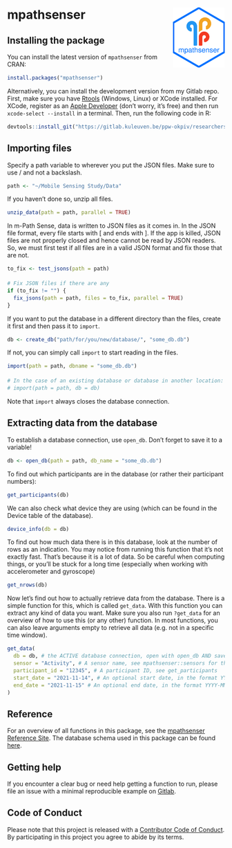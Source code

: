 
<!-- README.md is generated from README.Rmd. Please edit that file -->

# mpathsenser <a href='https://ppw-okpiv.pages.gitlab.kuleuven.be/researchers/u0134047/mpathsenser/index.html'><img src='man/figures/logo.png' align="right" height="139" /></a>

## Installing the package

You can install the latest version of `mpathsenser` from CRAN:

``` r
install.packages("mpathsenser")
```

Alternatively, you can install the development version from my Gitlab
repo. First, make sure you have
[Rtools](https://cran.r-project.org/bin/windows/Rtools/) (Windows,
Linux) or XCode installed. For XCode, register as an [Apple
Developer](https://developer.apple.com/) (don’t worry, it’s free) and
then run `xcode-select --install` in a terminal. Then, run the following
code in R:

``` r
devtools::install_git("https://gitlab.kuleuven.be/ppw-okpiv/researchers/u0134047/mpathsenser")
```

## Importing files

Specify a path variable to wherever you put the JSON files. Make sure to
use / and not a backslash.

``` r
path <- "~/Mobile Sensing Study/Data"
```

If you haven’t done so, unzip all files.

``` r
unzip_data(path = path, parallel = TRUE)
```

In m-Path Sense, data is written to JSON files as it comes in. In the
JSON file format, every file starts with \[ and ends with \]. If the app
is killed, JSON files are not properly closed and hence cannot be read
by JSON readers. So, we must first test if all files are in a valid JSON
format and fix those that are not.

``` r
to_fix <- test_jsons(path = path)

# Fix JSON files if there are any
if (to_fix != "") {
  fix_jsons(path = path, files = to_fix, parallel = TRUE)
}
```

If you want to put the database in a different directory than the files,
create it first and then pass it to `import`.

``` r
db <- create_db("path/for/you/new/database/", "some_db.db")
```

If not, you can simply call `import` to start reading in the files.

``` r
import(path = path, dbname = "some_db.db")

# In the case of an existing database or database in another location:
# import(path = path, db = db)
```

Note that `import` always closes the database connection.

## Extracting data from the database

To establish a database connection, use `open_db`. Don’t forget to save
it to a variable!

``` r
db <- open_db(path = path, db_name = "some_db.db")
```

To find out which participants are in the database (or rather their
participant numbers):

``` r
get_participants(db)
```

We can also check what device they are using (which can be found in the
Device table of the database).

``` r
device_info(db = db)
```

To find out how much data there is in this database, look at the number
of rows as an indication. You may notice from running this function that
it’s not exactly fast. That’s because it is a lot of data. So be careful
when computing things, or you’ll be stuck for a long time (especially
when working with accelerometer and gyroscope)

``` r
get_nrows(db)
```

Now let’s find out how to actually retrieve data from the database.
There is a simple function for this, which is called `get_data`. With
this function you can extract any kind of data you want. Make sure you
also run `?get_data` for an overview of how to use this (or any other)
function. In most functions, you can also leave arguments empty to
retrieve all data (e.g. not in a specific time window).

``` r
get_data(
  db = db, # the ACTIVE database connection, open with open_db AND save to a variable
  sensor = "Activity", # A sensor name, see mpathsenser::sensors for the full list
  participant_id = "12345", # A participant ID, see get_participants
  start_date = "2021-11-14", # An optional start date, in the format YYYY-MM-DD
  end_date = "2021-11-15" # An optional end date, in the format YYYY-MM-DD
)
```

## Reference

For an overview of all functions in this package, see the [mpathsenser
Reference
Site](https://ppw-okpiv.pages.gitlab.kuleuven.be/researchers/u0134047/mpathsenser/reference/index.html).
The database schema used in this package can be found
[here](https://gitlab.kuleuven.be/ppw-okpiv/researchers/u0134047/mpathsenser/-/blob/master/inst/extdata/mpathsenser_db.png).

## Getting help

If you encounter a clear bug or need help getting a function to run,
please file an issue with a minimal reproducible example on
[Gitlab](https://gitlab.kuleuven.be/ppw-okpiv/researchers/u0134047/mpathsenser/-/issues).

## Code of Conduct

Please note that this project is released with a [Contributor Code of
Conduct](https://gitlab.kuleuven.be/ppw-okpiv/researchers/u0134047/mpathsenser/-/blob/master/CONTRIBUTING.md).
By participating in this project you agree to abide by its terms.

